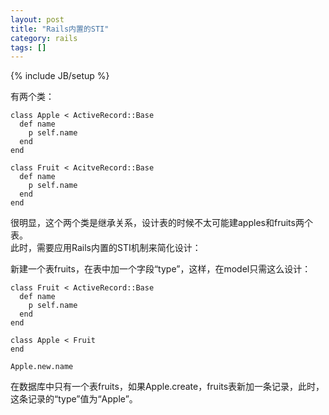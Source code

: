 ```yaml
---
layout: post
title: "Rails内置的STI"
category: rails
tags: []
---
```

{% include JB/setup %}

有两个类：

	class Apple < ActiveRecord::Base
	  def name
	    p self.name
	  end
	end

	class Fruit < AcitveRecord::Base      
	  def name
	    p self.name
	  end
	end

很明显，这个两个类是继承关系，设计表的时候不太可能建apples和fruits两个表。  
此时，需要应用Rails内置的STI机制来简化设计：  
<!-- more -->

新建一个表fruits，在表中加一个字段“type”，这样，在model只需这么设计：

	class Fruit < ActiveRecord::Base
	  def name
	    p self.name
	  end
	end
    
	class Apple < Fruit
	end
    
	Apple.new.name
    
在数据库中只有一个表fruits，如果Apple.create，fruits表新加一条记录，此时，这条记录的“type”值为“Apple”。      
